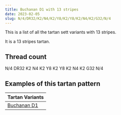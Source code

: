 ```yaml
---
title: Buchanan D1 with 13 stripes
date: 2023-02-05
slug: N/4/DR32/K2/N4/K2/Y8/K2/Y8/K2/N4/K2/G32/N/4
---
```

This is a list of all the tartan sett variants with 13 stripes.

It is a 13 stripes tartan.


## Thread count
N/4 DR32 K2 N4 K2 Y8 K2 Y8 K2 N4 K2 G32 N/4

## Examples of this tartan pattern

| Tartan Variants |
|---------------|
| [Buchanan D1](/variants/n/4/dr32/k2/n4/k2/y8/k2/y8/k2/n4/k2/g32/n/4-dr900000-g009000-k000000-nd0d0d0-yffff00)||
